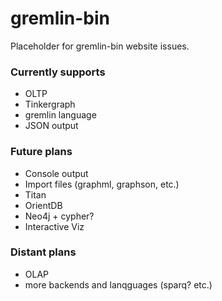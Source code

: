 # gremlin-bin
Placeholder for gremlin-bin website issues.

### Currently supports
- OLTP
- Tinkergraph
- gremlin language
- JSON output

### Future plans
- Console output
- Import files (graphml, graphson, etc.)
- Titan
- OrientDB
- Neo4j + cypher?
- Interactive Viz

### Distant plans
- OLAP
- more backends and lanqguages (sparq? etc.)

